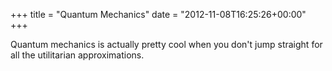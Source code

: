 +++
title = "Quantum Mechanics"
date = "2012-11-08T16:25:26+00:00"
+++

Quantum mechanics is actually pretty cool when you don't jump straight for all the utilitarian approximations.
			